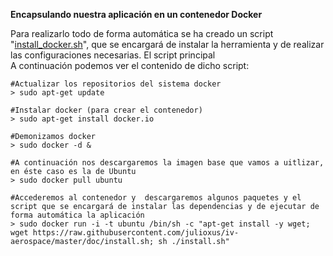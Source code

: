 **Encapsulando nuestra aplicación en un contenedor Docker**

Para realizarlo todo de forma automática se ha creado un script "[install_docker.sh](https://github.com/julioxus/iv-aerospace/blob/master/doc/install_docker.sh)", que se encargará de instalar la herramienta y de realizar las configuraciones necesarias. El script principal  
A continuación podemos ver el contenido de dicho script:


	#Actualizar los repositorios del sistema docker
	> sudo apt-get update

	#Instalar docker (para crear el contenedor)
	> sudo apt-get install docker.io

	#Demonizamos docker
	> sudo docker -d &

	#A continuación nos descargaremos la imagen base que vamos a uitlizar, en éste caso es la de Ubuntu
	> sudo docker pull ubuntu

	#Accederemos al contenedor y  descargaremos algunos paquetes y el script que se encargará de instalar las dependencias y de ejecutar de forma automática la aplicación
	> sudo docker run -i -t ubuntu /bin/sh -c "apt-get install -y wget; wget https://raw.githubusercontent.com/julioxus/iv-aerospace/master/doc/install.sh; sh ./install.sh"

